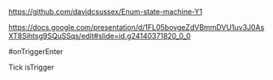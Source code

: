 https://github.com/davidcsussex/Enum-state-machine-Y1

https://docs.google.com/presentation/d/1FL05bovgeZdVBmmDVU1uv3J0AsXT8Sihtsg9SQuSSqs/edit#slide=id.g24140371820_0_0

#onTriggerEnter

Tick isTrigger